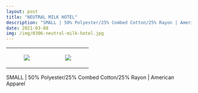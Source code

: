 ```yaml
---
layout: post
title: "NEUTRAL MILK HOTEL"
description: "SMALL | 50% Polyester/25% Combed Cotton/25% Rayon | American Apparel"
date: 2021-03-08
img: /img/0306-neutral-milk-hotel.jpg
---
```




<table style="width:100%;"><tr><td style="vertical-align:top;">
      <figure class="tmblr-full" data-orig-height="2048" data-orig-width="1365" data-orig-src="https://concertshirts.netlify.app/shirts/0306/0306-01.jpg"><img src="https://64.media.tumblr.com/62d61ab1905bc8dc78a1d82b5be1cb0f/3cd4e8cadc51012b-cd/s540x810/b71adfcd6ee34ff0d9885f154c9701702c216a70.jpg" data-orig-height="2048" data-orig-width="1365" data-orig-src="https://concertshirts.netlify.app/shirts/0306/0306-01.jpg"/></figure></td>
    <td style="vertical-align:top;">
      <figure class="tmblr-full" data-orig-height="2048" data-orig-width="1365" data-orig-src="https://concertshirts.netlify.app/shirts/0306/0306-02.jpg"><img src="https://64.media.tumblr.com/f182de29410c4e348ff1b673066c7bc1/3cd4e8cadc51012b-ce/s540x810/872c3299b3aba22c80e904f6be828d907a3bff8d.jpg" data-orig-height="2048" data-orig-width="1365" data-orig-src="https://concertshirts.netlify.app/shirts/0306/0306-02.jpg"/></figure></td>
  </tr></table><p>
  SMALL | 50% Polyester/25% Combed Cotton/25% Rayon | American Apparel
</p>
